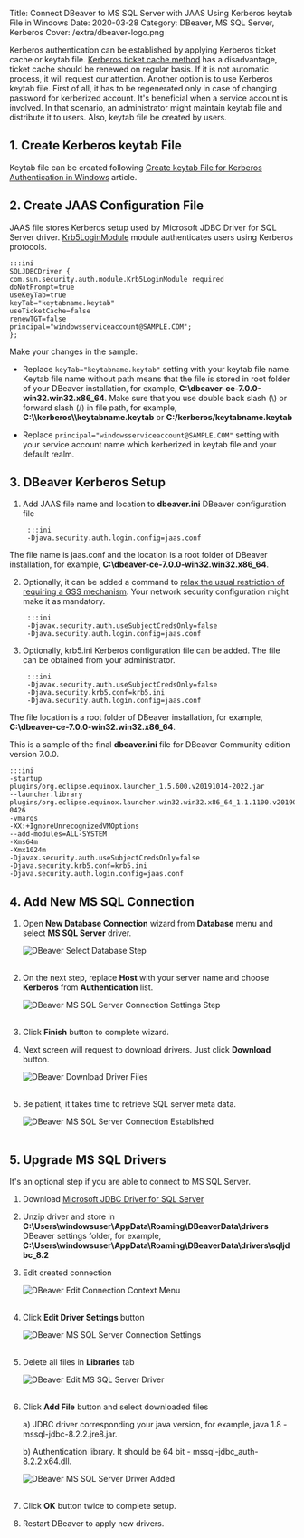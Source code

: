 Title: Connect DBeaver to MS SQL Server with JAAS Using Kerberos keytab File in Windows
Date: 2020-03-28
Category: DBeaver, MS SQL Server, Kerberos
Cover: /extra/dbeaver-logo.png

Kerberos authentication can be established by applying Kerberos ticket cache or keytab file. [Kerberos ticket cache method]({filename}/articles/connect-dbeaver-to-mssql-server-with-kerberos-ticket-cache-in-windows.md) has a disadvantage, ticket cache should be renewed on regular basis. If it is not automatic process, it will request our attention. Another option is to use Kerberos keytab file. First of all, it has to be regenerated only in case of changing password for kerberized account. It's beneficial when a service account is involved. In that scenario, an administrator might maintain keytab file and distribute it to users. Also, keytab file be created by users.

## 1. Create Kerberos keytab File

Keytab file can be created following [Create keytab File for Kerberos Authentication in Windows]({filename}/articles/create-keytab-file-for-kerberos-authentication-in-windows.md) article.

## 2. Create JAAS Configuration File

JAAS file stores Kerberos setup used by Microsoft JDBC Driver for SQL Server driver. [Krb5LoginModule](https://docs.oracle.com/javase/8/docs/jre/api/security/jaas/spec/com/sun/security/auth/module/Krb5LoginModule.html) module authenticates users using Kerberos protocols.

    :::ini
    SQLJDBCDriver {
    com.sun.security.auth.module.Krb5LoginModule required
    doNotPrompt=true
    useKeyTab=true
    keyTab="keytabname.keytab"
    useTicketCache=false
    renewTGT=false
    principal="windowsserviceaccount@SAMPLE.COM";
    };

Make your changes in the sample:

* Replace `keyTab="keytabname.keytab"` setting with your keytab file name. Keytab file name without path means that the file is stored in root folder of your DBeaver installation, for example, **C:\dbeaver-ce-7.0.0-win32.win32.x86_64**. Make sure that you use double back slash (\\) or forward slash (/) in file path, for example, **C:\\\kerberos\\\keytabname.keytab** or **C:/kerberos/keytabname.keytab**

* Replace `principal="windowsserviceaccount@SAMPLE.COM"` setting with your service account name which kerberized in keytab file and your default realm.

## 3. DBeaver Kerberos Setup

1. Add JAAS file name and location to **dbeaver.ini** DBeaver configuration file

        :::ini
        -Djava.security.auth.login.config=jaas.conf
The file name is jaas.conf and the location is a root folder of DBeaver installation, for example, **C:\dbeaver-ce-7.0.0-win32.win32.x86_64**.

2. Optionally, it can be added a command to [relax the usual restriction of requiring a GSS mechanism](https://docs.oracle.com/javase/7/docs/technotes/guides/security/jgss/tutorials/BasicClientServer.html#useSub). Your network security configuration might make it as mandatory.

        :::ini
        -Djavax.security.auth.useSubjectCredsOnly=false
        -Djava.security.auth.login.config=jaas.conf

3. Optionally, krb5.ini Kerberos configuration file can be added. The file can be obtained from your administrator.

        :::ini
        -Djavax.security.auth.useSubjectCredsOnly=false
        -Djava.security.krb5.conf=krb5.ini
        -Djava.security.auth.login.config=jaas.conf

The file location is a root folder of DBeaver installation, for example, **C:\dbeaver-ce-7.0.0-win32.win32.x86_64**.

This is a sample of the final **dbeaver.ini** file for DBeaver Community edition version 7.0.0.

    :::ini
    -startup
    plugins/org.eclipse.equinox.launcher_1.5.600.v20191014-2022.jar
    --launcher.library
    plugins/org.eclipse.equinox.launcher.win32.win32.x86_64_1.1.1100.v20190907-0426
    -vmargs
    -XX:+IgnoreUnrecognizedVMOptions
    --add-modules=ALL-SYSTEM
    -Xms64m
    -Xmx1024m
    -Djavax.security.auth.useSubjectCredsOnly=false
    -Djava.security.krb5.conf=krb5.ini
    -Djava.security.auth.login.config=jaas.conf

## 4. Add New MS SQL Connection

1. Open **New Database Connection** wizard from **Database** menu and select **MS SQL Server** driver.

    ![DBeaver Select Database Step]({static}/images/connect-dbeaver-to-mssql-server-with-kerberos-ticket-cache-in-windows/select-your-database-step.png)</br></br>

2. On the next step, replace **Host** with your server name and choose **Kerberos** from **Authentication** list.

    ![DBeaver MS SQL Server Connection Settings Step]({static}/images/connect-dbeaver-to-mssql-server-with-kerberos-ticket-cache-in-windows/sqlserver-connection-settings-step.png)</br></br>

3. Click **Finish** button to complete wizard.

4. Next screen will request to download drivers. Just click **Download** button.

    ![DBeaver Download Driver Files]({static}/images/connect-dbeaver-to-mssql-server-with-kerberos-ticket-cache-in-windows/download-driver-files.png)</br></br>

5. Be patient, it takes time to retrieve SQL server meta data.

    ![DBeaver MS SQL Server Connection Established]({static}/images/connect-dbeaver-to-mssql-server-with-kerberos-ticket-cache-in-windows/mssql-server-connection-established.png)</br></br>

## 5. Upgrade MS SQL Drivers

It's an optional step if you are able to connect to MS SQL Server.

1. Download [Microsoft JDBC Driver for SQL Server](https://docs.microsoft.com/en-us/sql/connect/jdbc/download-microsoft-jdbc-driver-for-sql-server)

2. Unzip driver and store in **C:\Users\windowsuser\AppData\Roaming\DBeaverData\drivers** DBeaver settings folder, for example, **C:\Users\windowsuser\AppData\Roaming\DBeaverData\drivers\sqljdbc_8.2**

3. Edit created connection

    ![DBeaver Edit Connection Context Menu]({static}/images/connect-dbeaver-to-mssql-server-with-kerberos-ticket-cache-in-windows/edit-connection-context-menu.png)</br></br>

4. Click **Edit Driver Settings** button

    ![DBeaver MS SQL Server Connection Settings]({static}/images/connect-dbeaver-to-mssql-server-with-kerberos-ticket-cache-in-windows/sqlserver-connection-settings-step.png)</br></br>

5. Delete all files in **Libraries** tab

    ![DBeaver Edit MS SQL Server Driver]({static}/images/connect-dbeaver-to-mssql-server-with-kerberos-ticket-cache-in-windows/edit-driver-sqlserver.png)</br></br>

6. Click **Add File** button and select downloaded files

    a) JDBC driver corresponding your java version, for example, java 1.8 - mssql-jdbc-8.2.2.jre8.jar.

    b) Authentication library. It should be 64 bit - mssql-jdbc_auth-8.2.2.x64.dll.

    ![DBeaver MS SQL Server Driver Added]({static}/images/connect-dbeaver-to-mssql-server-with-kerberos-ticket-cache-in-windows/sqlserver-drivers-added.png)</br></br>

7. Click **OK** button twice to complete setup.

8. Restart DBeaver to apply new drivers.

